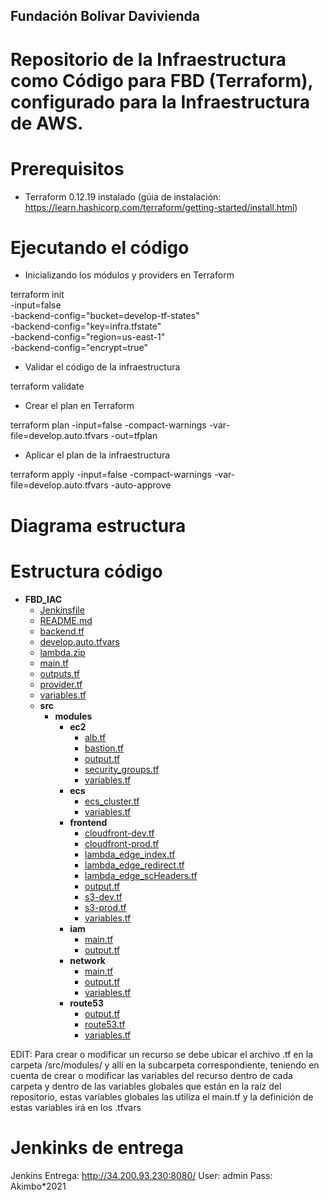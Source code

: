 ## Fundación Bolivar Davivienda
# Repositorio de la Infraestructura como Código para FBD (Terraform), configurado para la Infraestructura de AWS.


# Prerequisitos

- Terraform 0.12.19 instalado (gúia de instalación: https://learn.hashicorp.com/terraform/getting-started/install.html)

# Ejecutando el código

- Inicializando los módulos y providers en Terraform

terraform init \
   -input=false \
   -backend-config="bucket=develop-tf-states" \
   -backend-config="key=infra.tfstate" \
   -backend-config="region=us-east-1" \
   -backend-config="encrypt=true"
   
   
- Validar el código de la infraestructura

terraform validate



- Crear el plan en Terraform

terraform plan -input=false -compact-warnings -var-file=develop.auto.tfvars -out=tfplan



- Aplicar el plan de la infraestructura

terraform apply -input=false -compact-warnings -var-file=develop.auto.tfvars -auto-approve

# Diagrama estructura

# Estructura código
- __FBD_IAC__
   - [Jenkinsfile](Jenkinsfile)
   - [README.md](README.md)
   - [backend.tf](backend.tf)
   - [develop.auto.tfvars](develop.auto.tfvars)
   - [lambda.zip](lambda.zip)
   - [main.tf](main.tf)
   - [outputs.tf](outputs.tf)
   - [provider.tf](provider.tf)
   - [variables.tf](variables.tf)
   - __src__
     - __modules__
       - __ec2__
         - [alb.tf](src/modules/ec2/alb.tf)
         - [bastion.tf](src/modules/ec2/bastion.tf)
         - [output.tf](src/modules/ec2/output.tf)
         - [security\_groups.tf](src/modules/ec2/security_groups.tf)
         - [variables.tf](src/modules/ec2/variables.tf)
       - __ecs__
         - [ecs\_cluster.tf](src/modules/ecs/ecs_cluster.tf)
         - [variables.tf](src/modules/ecs/variables.tf)
       - __frontend__
         - [cloudfront\-dev.tf](src/modules/frontend/cloudfront-dev.tf)
         - [cloudfront\-prod.tf](src/modules/frontend/cloudfront-prod.tf)
         - [lambda\_edge\_index.tf](src/modules/frontend/lambda_edge_index.tf)
         - [lambda\_edge\_redirect.tf](src/modules/frontend/lambda_edge_redirect.tf)
         - [lambda\_edge\_scHeaders.tf](src/modules/frontend/lambda_edge_scHeaders.tf)
         - [output.tf](src/modules/frontend/output.tf)
         - [s3\-dev.tf](src/modules/frontend/s3-dev.tf)
         - [s3\-prod.tf](src/modules/frontend/s3-prod.tf)
         - [variables.tf](src/modules/frontend/variables.tf)
       - __iam__
         - [main.tf](src/modules/iam/main.tf)
         - [output.tf](src/modules/iam/output.tf)
       - __network__
         - [main.tf](src/modules/network/main.tf)
         - [output.tf](src/modules/network/output.tf)
         - [variables.tf](src/modules/network/variables.tf)
       - __route53__
         - [output.tf](src/modules/route53/output.tf)
         - [route53.tf](src/modules/route53/route53.tf)
         - [variables.tf](src/modules/route53/variables.tf)

EDIT: Para crear o modificar un recurso se debe ubicar el archivo .tf en la carpeta /src/modules/ y allí en la subcarpeta correspondiente, teniendo en cuenta de crear o modificar las variables del recurso dentro de cada carpeta y dentro de las variables globales que están en la raíz del repositorio, estas variables globales las utiliza el main.tf y la definición de estas variables irá en los .tfvars 


# Jenkinks de entrega

Jenkins Entrega:
http://34.200.93.230:8080/
User: admin
Pass: Akimbo*2021
